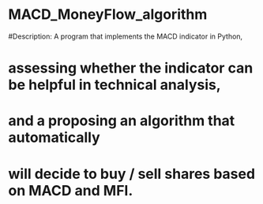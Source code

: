 # MACD_MoneyFlow_algorithm

#Description: A program that implements the MACD indicator in Python,
# assessing whether the indicator can be helpful in technical analysis,
# and a proposing an algorithm that automatically
# will decide to buy / sell shares based on MACD and MFI.
